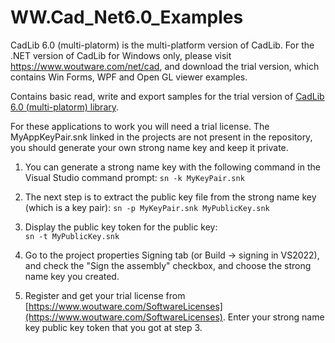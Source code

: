 # WW.Cad_Net6.0_Examples

CadLib 6.0 (multi-platorm) is the multi-platform version of CadLib. 
For the .NET version of CadLib for Windows only, please visit https://www.woutware.com/net/cad, and download the trial version, which contains Win Forms, WPF and Open GL viewer examples.

Contains basic read, write and export samples for the trial version of [CadLib 6.0 (multi-platorm) library](https://www.woutware.com/net/cad/netcore/6.0). 

For these applications to work you will need a trial license.
The MyAppKeyPair.snk linked in the projects are not present in the repository, 
you should generate your own strong name key and keep it private.

1. You can generate a strong name key with the following command in the Visual Studio command prompt:
    ```sn -k MyKeyPair.snk```

1. The next step is to extract the public key file from the strong name key (which is a key pair):
    ```sn -p MyKeyPair.snk MyPublicKey.snk```

1. Display the public key token for the public key: 	
    ```sn -t MyPublicKey.snk```

1. Go to the project properties Signing tab (or Build -> signing in VS2022), and check the "Sign the assembly" checkbox, 
   and choose the strong name key you created.

1. Register and get your trial license from [https://www.woutware.com/SoftwareLicenses](https://www.woutware.com/SoftwareLicenses).
   Enter your strong name key public key token that you got at step 3.

